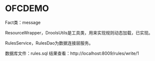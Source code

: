 # OFCDEMO

Fact类：message

ResourceWrapper，DroolsUtils是工具类，用来实现规则动态加载，已实现。

RulesService，RulesDao为数据连接层服务。

数据库文件：rules.sql
结果查看：http://localhost:8009/rules/write/1
